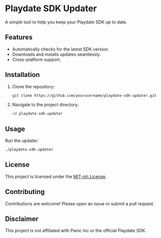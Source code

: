 # Playdate SDK Updater

A simple tool to help you keep your Playdate SDK up to date.

## Features

- Automatically checks for the latest SDK version.
- Downloads and installs updates seamlessly.
- Cross-platform support.

## Installation

1. Clone the repository:
    ```bash
    git clone https://github.com/yourusername/playdate-sdk-updater.git
    ```
2. Navigate to the project directory:
    ```bash
    cd playdate-sdk-updater
    ```

## Usage

Run the updater:
```bash
./playdate-sdk-updater
```

## License

This project is licensed under the [MIT-ish License](LICENSE).

## Contributing

Contributions are welcome! Please open an issue or submit a pull request.

## Disclaimer

This project is not affiliated with Panic Inc or the official Playdate SDK.
